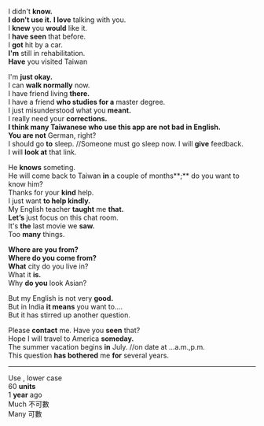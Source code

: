 I didn't **know.**   
**I don't use it.** 
**I love** talking with you.  
I **knew** you **would** like it.  
I **have seen** that before.  
I **got** hit by a car.  
**I'm** still in rehabilitation.  
**Have** you visited Taiwan 

I'm **just okay.**  
I can **walk normally** now.  
I have friend living **there.**  
I have a friend **who studies for a** master degree.  
I just misunderstood what you **meant.**  
I really need your **corrections.**  
**I think many Taiwanese who use this app are not bad in English.**  
**You are not** German, right?   
I should go **to** sleep.  //Someone must go sleep now. 
I will **give** feedback.  
I will **look at** that link.   

He **knows** someting.  
He will come back to Taiwan **in** a couple of months**;** do you want to know him?  
Thanks for your **kind** help.  
I just want **to help kindly.**  
My English teacher **taught** me **that.**   
**Let’s** just focus on this chat room.  
It's **the** last movie we **saw.**  
Too **many** things.  


**Where are you from?**   
**Where do you come from?**  
**What** city do you live in?  
What it **is.**  
Why **do you** look Asian? 

But my English is not very **good.**  
But in India **it means** you want to....  
But it has stirred up another question.  

Please **contact** me.
Have you **seen** that?  
Hope I will travel to America **someday.**  
The summer vacation begins **in** July. //on date at ...a.m.,p.m.  
This question **has bothered** me **for** several years.  


-----------------------------------------------------
Use ,  lower case  
60 **units**  
1 **year** ago  
Much 不可數  
Many 可數  
